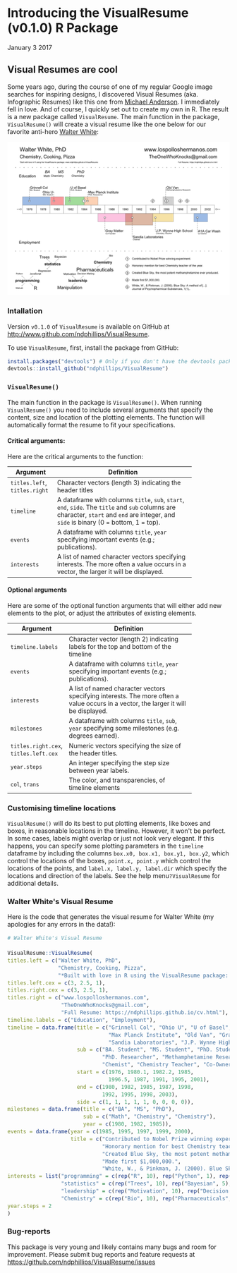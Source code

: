 Introducing the VisualResume (v0.1.0) R Package
================
January 3 2017

Visual Resumes are cool
-----------------------

Some years ago, during the course of one of my regular Google image searches for inspiring designs, I discovered Visual Resumes (aka. Infographic Resumes) like this one from [Michael Anderson](https://venngage-wordpress.s3.amazonaws.com/uploads/2016/05/michael-anderson.png). I immediately fell in love. And of course, I quickly set out to create my own in R. The result is a new package called `VisualResume`. The main function in the package, `VisualResume()` will create a visual resume like the one below for our favorite anti-hero [Walter White](https://en.wikipedia.org/wiki/Walter_White_(Breaking_Bad)):

![](VisualResume_post_files/figure-markdown_github/unnamed-chunk-2-1.png)

### Intallation

Version `v0.1.0` of `VisualResume` is available on GitHub at <http://www.github.com/ndphillips/VisualResume>.

To use `VisualResume`, first, install the package from GitHub:

``` r
install.packages("devtools") # Only if you don't have the devtools package
devtools::install_github("ndphillips/VisualResume")
```

### `VisualResume()`

The main function in the package is `VisualResume()`. When running `VisualResume()` you need to include several arguments that specify the content, size and location of the plotting elements. The function will automatically format the resume to fit your specifications.

#### Critical arguments:

Here are the critical arguments to the function:

<table style="width:83%;">
<colgroup>
<col width="15%" />
<col width="68%" />
</colgroup>
<thead>
<tr class="header">
<th>Argument</th>
<th>Definition</th>
</tr>
</thead>
<tbody>
<tr class="odd">
<td><code>titles.left</code>, <code>titles.right</code></td>
<td>Character vectors (length 3) indicating the header titles</td>
</tr>
<tr class="even">
<td><code>timeline</code></td>
<td>A dataframe with columns <code>title</code>, <code>sub</code>, <code>start</code>, <code>end</code>, <code>side</code>. The <code>title</code> and <code>sub</code> columns are character, <code>start</code> and <code>end</code> are integer, and <code>side</code> is binary (0 = bottom, 1 = top).</td>
</tr>
<tr class="odd">
<td><code>events</code></td>
<td>A dataframe with columns <code>title</code>, <code>year</code> specifying important events (e.g.; publications).</td>
</tr>
<tr class="even">
<td><code>interests</code></td>
<td>A list of named character vectors specifying interests. The more often a value occurs in a vector, the larger it will be displayed.</td>
</tr>
</tbody>
</table>

#### Optional arguments

Here are some of the optional function arguments that will either add new elements to the plot, or adjust the attributes of existing elements.

<table style="width:83%;">
<colgroup>
<col width="15%" />
<col width="68%" />
</colgroup>
<thead>
<tr class="header">
<th>Argument</th>
<th>Definition</th>
</tr>
</thead>
<tbody>
<tr class="odd">
<td><code>timeline.labels</code></td>
<td>Character vector (length 2) indicating labels for the top and bottom of the timeline</td>
</tr>
<tr class="even">
<td><code>events</code></td>
<td>A dataframe with columns <code>title</code>, <code>year</code> specifying important events (e.g.; publications).</td>
</tr>
<tr class="odd">
<td><code>interests</code></td>
<td>A list of named character vectors specifying interests. The more often a value occurs in a vector, the larger it will be displayed.</td>
</tr>
<tr class="even">
<td><code>milestones</code></td>
<td>A dataframe with columns <code>title</code>, <code>sub</code>, <code>year</code> specifying some milestones (e.g. degrees earned).</td>
</tr>
<tr class="odd">
<td><code>titles.right.cex</code>, <code>titles.left.cex</code></td>
<td>Numeric vectors specifying the size of the header titles.</td>
</tr>
<tr class="even">
<td><code>year.steps</code></td>
<td>An integer specifying the step size between year labels.</td>
</tr>
<tr class="odd">
<td><code>col</code>, <code>trans</code></td>
<td>The color, and transparencies, of timeline elements</td>
</tr>
</tbody>
</table>

### Customising timeline locations

`VisualResume()` will do its best to put plotting elements, like boxes and boxes, in reasonable locations in the timeline. However, it won't be perfect. In some cases, labels might overlap or just not look very elegant. If this happens, you can specify some plotting parameters in the `timeline` dataframe by including the columns `box.x0, box.x1, box.y1, box.y2`, which control the locations of the boxes, `point.x, point.y` which control the locations of the points, and `label.x, label.y, label.dir` which specify the locations and direction of the labels. See the help menu`?VisualResume` for additional details.

### Walter White's Visual Resume

Here is the code that generates the visual resume for Walter White (my apologies for any errors in the data!):

``` r
# Walter White's Visual Resume

VisualResume::VisualResume(
titles.left = c("Walter White, PhD", 
                "Chemistry, Cooking, Pizza", 
                "*Built with love in R using the VisualResume package: www.ndphillips.github.io/VisualResume"),
titles.left.cex = c(3, 2.5, 1),
titles.right.cex = c(3, 2.5, 1),
titles.right = c("www.lospolloshermanos.com", 
                 "TheOneWhoKnocks@gmail.com", 
                 "Full Resume: https://ndphillips.github.io/cv.html"),
timeline.labels = c("Education", "Employment"),
timeline = data.frame(title = c("Grinnell Col", "Ohio U", "U of Basel",
                                "Max Planck Institute", "Old Van", "Gray Matter",
                                "Sandia Laboratories", "J.P. Wynne High School", "A1A Car Wash"),
                      sub = c("BA. Student", "MS. Student", "PhD. Student", 
                              "PhD. Researcher", "Methamphetamine Research", "Co-Founder", 
                              "Chemist", "Chemistry Teacher", "Co-Owner"),
                      start = c(1976, 1980.1, 1982.2, 1985, 
                                1996.5, 1987, 1991, 1995, 2001),
                      end = c(1980, 1982, 1985, 1987, 1998, 
                              1992, 1995, 1998, 2003),
                      side = c(1, 1, 1, 1, 1, 0, 0, 0, 0)),
milestones = data.frame(title = c("BA", "MS", "PhD"),
                        sub = c("Math", "Chemistry", "Chemistry"),
                        year = c(1980, 1982, 1985)),
events = data.frame(year = c(1985, 1995, 1997, 1999, 2000),
                    title = c("Contributed to Nobel Prize winning experiment.",
                              "Honorary mention for best Chemistry teacher of the year.",
                              "Created Blue Sky, the most potent methamphetamine ever produced.",
                              "Made first $1,000,000.",
                              "White, W., & Pinkman, J. (2000). Blue Sky: A method of [...].\nJournal of Psychopharmical Substances, 1(1),.")),
interests = list("programming" = c(rep("R", 10), rep("Python", 1), rep("JavaScript", 2), "MatLab"),
                 "statistics" = c(rep("Trees", 10), rep("Bayesian", 5), rep("Regression", 3)),
                 "leadership" = c(rep("Motivation", 10), rep("Decision Making", 5), rep("Manipulation", 30)),
                 "Chemistry" = c(rep("Bio", 10), rep("Pharmaceuticals", 50))),
year.steps = 2
)
```

### Bug-reports

This package is very young and likely contains many bugs and room for improvement. Please submit bug reports and feature requests at <https://github.com/ndphillips/VisualResume/issues>
